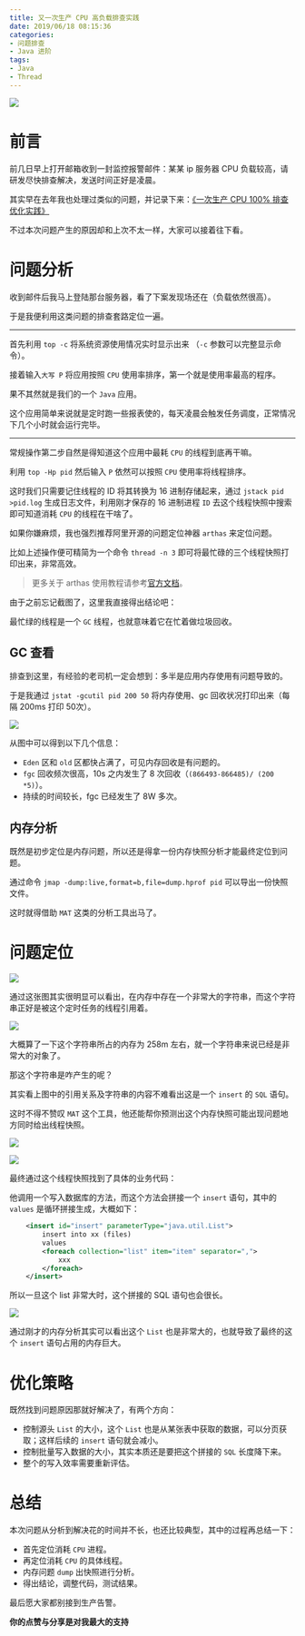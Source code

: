 ```yaml
---
title: 又一次生产 CPU 高负载排查实践
date: 2019/06/18 08:15:36 
categories: 
- 问题排查
- Java 进阶
tags: 
- Java
- Thread
---
```


![](https://i.loli.net/2019/06/18/5d07c34d2973a58018.jpg)

# 前言

前几日早上打开邮箱收到一封监控报警邮件：某某 ip 服务器 CPU 负载较高，请研发尽快排查解决，发送时间正好是凌晨。

其实早在去年我也处理过类似的问题，并记录下来：[《一次生产 CPU 100% 排查优化实践》](https://crossoverjie.top/2018/12/17/troubleshoot/cpu-percent-100/)

不过本次问题产生的原因却和上次不太一样，大家可以接着往下看。

<!--more-->

# 问题分析

收到邮件后我马上登陆那台服务器，看了下案发现场还在（负载依然很高）。

于是我便利用这类问题的排查套路定位一遍。

---

首先利用 `top -c` 将系统资源使用情况实时显示出来 （`-c` 参数可以完整显示命令）。

接着输入`大写 P` 将应用按照 `CPU` 使用率排序，第一个就是使用率最高的程序。

果不其然就是我们的一个 `Java` 应用。

这个应用简单来说就是定时跑一些报表使的，每天凌晨会触发任务调度，正常情况下几个小时就会运行完毕。

---

常规操作第二步自然是得知道这个应用中最耗 `CPU` 的线程到底再干嘛。

利用 `top -Hp pid` 然后输入 `P` 依然可以按照 `CPU` 使用率将线程排序。

这时我们只需要记住线程的 ID 将其转换为 16 进制存储起来，通过 `jstack pid >pid.log` 生成日志文件，利用刚才保存的 16 进制进程 `ID` 去这个线程快照中搜索即可知道消耗 `CPU` 的线程在干啥了。

如果你嫌麻烦，我也强烈推荐阿里开源的问题定位神器 `arthas` 来定位问题。

比如上述操作便可精简为一个命令 `thread -n 3` 即可将最忙碌的三个线程快照打印出来，非常高效。

> 更多关于 arthas 使用教程请参考[官方文档](https://alibaba.github.io/)。

由于之前忘记截图了，这里我直接得出结论吧：

最忙绿的线程是一个 `GC` 线程，也就意味着它在忙着做垃圾回收。

## GC 查看

排查到这里，有经验的老司机一定会想到：多半是应用内存使用有问题导致的。

于是我通过 `jstat -gcutil pid 200 50` 将内存使用、gc 回收状况打印出来（每隔 200ms 打印 50次）。

![](https://i.loli.net/2019/06/18/5d07c3505157663161.jpg)

从图中可以得到以下几个信息：

- `Eden` 区和 `old` 区都快占满了，可见内存回收是有问题的。
- `fgc` 回收频次很高，10s 之内发生了 8 次回收（`(866493-866485)/ (200 *5)`）。
- 持续的时间较长，fgc 已经发生了 8W 多次。

## 内存分析

既然是初步定位是内存问题，所以还是得拿一份内存快照分析才能最终定位到问题。

通过命令 `jmap -dump:live,format=b,file=dump.hprof pid` 可以导出一份快照文件。

这时就得借助 `MAT` 这类的分析工具出马了。


# 问题定位

![](https://i.loli.net/2019/06/18/5d07c351bb18f94417.jpg)

通过这张图其实很明显可以看出，在内存中存在一个非常大的字符串，而这个字符串正好是被这个定时任务的线程引用着。

![](https://i.loli.net/2019/06/18/5d07c3533538b39583.jpg)

大概算了一下这个字符串所占的内存为 258m 左右，就一个字符串来说已经是非常大的对象了。

那这个字符串是咋产生的呢？

其实看上图中的引用关系及字符串的内容不难看出这是一个 `insert` 的 `SQL` 语句。

这时不得不赞叹 `MAT` 这个工具，他还能帮你预测出这个内存快照可能出现问题地方同时给出线程快照。

![](https://i.loli.net/2019/06/18/5d07c353d3d2114320.jpg)

![](https://i.loli.net/2019/06/18/5d07c3546d13811049.jpg)

最终通过这个线程快照找到了具体的业务代码：

他调用一个写入数据库的方法，而这个方法会拼接一个 `insert` 语句，其中的 `values` 是循环拼接生成，大概如下：

```xml
    <insert id="insert" parameterType="java.util.List">
        insert into xx (files)
        values
        <foreach collection="list" item="item" separator=",">
            xxx
        </foreach>
    </insert>
```

所以一旦这个 list 非常大时，这个拼接的 SQL 语句也会很长。

![](https://i.loli.net/2019/06/18/5d07c35504bf848706.jpg)

通过刚才的内存分析其实可以看出这个 `List` 也是非常大的，也就导致了最终的这个 `insert` 语句占用的内存巨大。

# 优化策略

既然找到问题原因那就好解决了，有两个方向：

- 控制源头 `List` 的大小，这个 `List` 也是从某张表中获取的数据，可以分页获取；这样后续的 `insert` 语句就会减小。
- 控制批量写入数据的大小，其实本质还是要把这个拼接的 `SQL` 长度降下来。
- 整个的写入效率需要重新评估。

# 总结

本次问题从分析到解决花的时间并不长，也还比较典型，其中的过程再总结一下：

- 首先定位消耗 `CPU` 进程。
- 再定位消耗 `CPU` 的具体线程。
- 内存问题 `dump` 出快照进行分析。
- 得出结论，调整代码，测试结果。

最后愿大家都别接到生产告警。


**你的点赞与分享是对我最大的支持**

